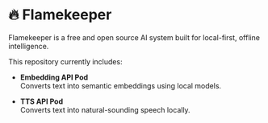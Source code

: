 # 🔥 Flamekeeper

Flamekeeper is a free and open source AI system built for local-first, offline intelligence.

This repository currently includes:

- **Embedding API Pod**  
  Converts text into semantic embeddings using local models.

- **TTS API Pod**  
  Converts text into natural-sounding speech locally.

